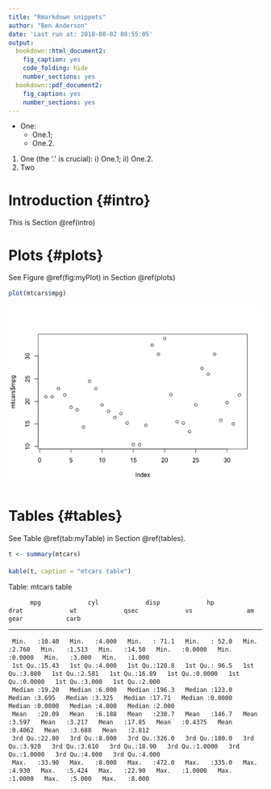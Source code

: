 ```yaml
---
title: "Rmarkdown snippets"
author: "Ben Anderson"
date: 'Last run at: 2018-08-02 08:55:05'
output:
  bookdown::html_document2:
    fig_caption: yes
    code_folding: hide
    number_sections: yes
  bookdown::pdf_document2:
    fig_caption: yes
    number_sections: yes
---
```




 * One:
    * One.1;
    * One.2.

1. One (the '.' is crucial):
    i) One.1;
    ii) One.2.
2. Two

# Introduction {#intro}

This is Section \@ref(intro)

# Plots {#plots}

See Figure \@ref(fig:myPlot) in Section \@ref(plots)


```r
plot(mtcars$mpg)
```

![cars mpg plot](rMarkdownTests_files/figure-html/myPlot-1.png)

# Tables {#tables}

See Table \@ref(tab:myTable) in Section \@ref(tables).


```r
t <- summary(mtcars)

kable(t, caption = "mtcars table")
```



Table: mtcars table

          mpg             cyl             disp             hp             drat             wt             qsec             vs               am              gear            carb     
---  --------------  --------------  --------------  --------------  --------------  --------------  --------------  ---------------  ---------------  --------------  --------------
     Min.   :10.40   Min.   :4.000   Min.   : 71.1   Min.   : 52.0   Min.   :2.760   Min.   :1.513   Min.   :14.50   Min.   :0.0000   Min.   :0.0000   Min.   :3.000   Min.   :1.000 
     1st Qu.:15.43   1st Qu.:4.000   1st Qu.:120.8   1st Qu.: 96.5   1st Qu.:3.080   1st Qu.:2.581   1st Qu.:16.89   1st Qu.:0.0000   1st Qu.:0.0000   1st Qu.:3.000   1st Qu.:2.000 
     Median :19.20   Median :6.000   Median :196.3   Median :123.0   Median :3.695   Median :3.325   Median :17.71   Median :0.0000   Median :0.0000   Median :4.000   Median :2.000 
     Mean   :20.09   Mean   :6.188   Mean   :230.7   Mean   :146.7   Mean   :3.597   Mean   :3.217   Mean   :17.85   Mean   :0.4375   Mean   :0.4062   Mean   :3.688   Mean   :2.812 
     3rd Qu.:22.80   3rd Qu.:8.000   3rd Qu.:326.0   3rd Qu.:180.0   3rd Qu.:3.920   3rd Qu.:3.610   3rd Qu.:18.90   3rd Qu.:1.0000   3rd Qu.:1.0000   3rd Qu.:4.000   3rd Qu.:4.000 
     Max.   :33.90   Max.   :8.000   Max.   :472.0   Max.   :335.0   Max.   :4.930   Max.   :5.424   Max.   :22.90   Max.   :1.0000   Max.   :1.0000   Max.   :5.000   Max.   :8.000 
